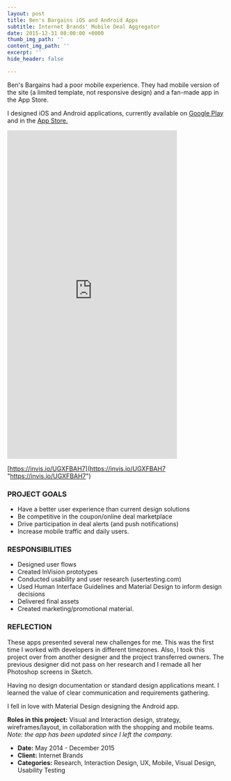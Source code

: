 ```yaml
---
layout: post
title: Ben's Bargains iOS and Android Apps
subtitle: Internet Brands' Mobile Deal Aggregator
date: 2015-12-31 08:00:00 +0000
thumb_img_path: ''
content_img_path: ''
excerpt: ''
hide_header: false

---
```

Ben's Bargains had a poor mobile experience. They had mobile version of the site (a limited template, not responsive design) and a fan-made app in the App Store.

I designed iOS and Android applications, currently available on [Google Play](https://play.google.com/store/apps/details?id=com.internetbrands.bensbargains&hl=en) and in the [App Store.](https://itunes.apple.com/us/app/bens-bargains-shopping-for/id986201093?mt=8)

<iframe src="https://marvelapp.com/ad2064?emb=1&iosapp=false&frameless=false" width="390" height="755" allowTransparency="true" frameborder="0"></iframe>

[https://invis.io/UGXFBAH7](https://invis.io/UGXFBAH7 "https://invis.io/UGXFBAH7")

### PROJECT GOALS

* Have a better user experience than current design solutions
* Be competitive in the coupon/online deal marketplace
* Drive participation in deal alerts (and push notifications)
* Increase mobile traffic and daily users.

### RESPONSIBILITIES

* Designed user flows
* Created InVision prototypes
* Conducted usability and user research (usertesting.com)
* Used Human Interface Guidelines and Material Design to inform design decisions
* Delivered final assets
* Created marketing/promotional material.

### REFLECTION

These apps presented several new challenges for me. This was the first time I worked with developers in different timezones. Also, I took this project over from another designer and the project transferred owners. The previous designer did not pass on her research and I remade all her Photoshop screens in Sketch.

Having no design documentation or standard design applications meant. I learned the value of clear communication and requirements gathering.

I fell in love with Material Design designing the Android app.

**Roles in this project:** Visual and Interaction design, strategy, wireframes/layout, in collaboration with the shopping and mobile teams. _Note: the app has been updated since I left the company._

* **Date:** May 2014 - December 2015
* **Client:** Internet Brands
* **Categories:** Research, Interaction Design, UX, Mobile, Visual Design, Usability Testing